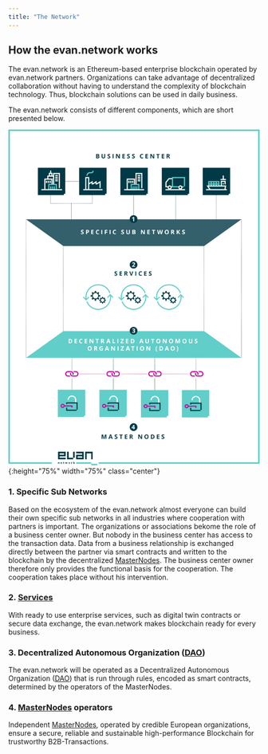 ```yaml
---
title: "The Network"
---
```

## How the evan.network works
The evan.network is an Ethereum-based enterprise blockchain operated by evan.network partners. Organizations can take advantage of decentralized collaboration without having to understand the complexity of blockchain technology. Thus, blockchain solutions can be used in daily business.

The evan.network consists of different components, which are short presented below.

![evan.network](/public/evannetwork_overview.jpg){:height="75%" width="75%" class="center"}

### 1. Specific Sub Networks
Based on the ecosystem of the evan.network almost everyone can build their own specific sub networks in all industries where cooperation with partners is important. The organizations or associations bekome the role of a business center owner. But nobody in the business center has access to the transaction data. Data from a business relationship is exchanged directly between the partner via smart contracts and written to the blockchain by the decentralized [MasterNodes](/doc/masternode). The business center owner therefore only provides the functional basis for the cooperation. The cooperation takes place without his intervention.
### 2. [Services](/doc/services)
With ready to use enterprise services, such as digital twin contracts or secure data exchange, the evan.network makes blockchain ready for every business.
### 3. Decentralized Autonomous Organization ([DAO](/doc/dao))
The evan.network will be operated as a Decentralized Autonomous Organization ([DAO](/doc/dao)) that is run through rules, encoded as smart contracts, determined by the operators of the MasterNodes.
### 4. [MasterNodes](/doc/masternode) operators
Independent [MasterNodes](/doc/masternode), operated by credible European organizations, ensure a secure, reliable and sustainable high-performance Blockchain for trustworthy B2B-Transactions.
